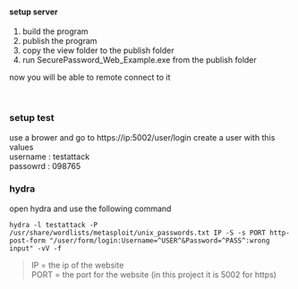 #### setup server
1. build the program
2. publish the program 
3. copy the view folder to the publish folder
4. run SecurePassword_Web_Example.exe from the publish folder

now you will be able to remote connect to it

<br>

### setup test
use a brower and go to https://ip:5002/user/login
create a user with this values<br>
username : testattack<br>
passowrd : 098765

### hydra
open hydra and use the following command 

    hydra -l testattack -P /usr/share/wordlists/metasploit/unix_passwords.txt IP -S -s PORT http-post-form "/user/form/login:Username=^USER^&Password=^PASS^:wrong input" -vV -f

>IP = the ip of the website<br>
>PORT = the port for the website (in this project it is 5002 for https)
    
